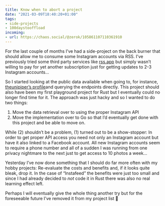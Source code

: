 ```yaml
---
title: Know when to abort a project
date: "2021-03-09T18:40:20+01:00"
tags:
- side-projects
- 100daystooffload
incoming:
- url: https://chaos.social/@zerok/105861107110361910
---
```


For the last couple of months I’ve had a side-project on the back burner that should allow me to consume some Instagram accounts via RSS. I’ve previously tried some third party services like [rss.app](https://rss.app/) but simply wasn’t willing to pay for yet another subscription just for getting updates to 2-3 Instagram accounts…

So I started looking at the public data available when going to, for instance, [theunipiper’s profile](https://www.instagram.com/theunipiper/)and querying the endpoints directly. This project should also have been my first playground project for Rust but I eventually could no longer find time for it. The approach was just hacky and so I wanted to do two things:

1. Move the data retrieval over to using the proper Instagram API
2. Move the implementation over to Go so that I’d eventually get done with this project and be able to move on.

While (2) shouldn’t be a problem, (1) turned out to be a show-stopper: In order to get proper API access you need not only an Instagram account but have it also linked to a Facebook account. All new Instagram accounts seem to require a phone number and all of a sudden I was running from one privacy nightmare to the next just to get access to 10 photos a week…

Yesterday I’ve now done something that I should do far more often with my hobby projects: Re-evaluate the costs and benefits and, if it looks quite bleak, drop it. In the case of “Instafeed” the benefits were just too small and since I had already decided to *not* code it in Rust there was also no real learning effect left.

Perhaps I will eventually give the whole thing another try but for the foreseeable future I’ve removed it from my project list 🙂
